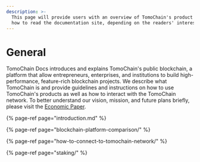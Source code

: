 ```yaml
---
description: >-
  This page will provide users with an overview of TomoChain's product map and
  how to read the documentation site, depending on the readers' interest.
---
```


# General

TomoChain Docs introduces and explains TomoChain's public blockchain, a platform that allow entrepreneurs, enterprises, and institutions to build high-performance, feature-rich blockchain projects. We describe what TomoChain is and provide guidelines and instructions on how to use TomoChain's products as well as how to interact with the TomoChain network. To better understand our vision, mission, and future plans briefly, please visit the [Economic Paper](https://app.gitbook.com/@tomochain/s/tomochain-docs/~/edit/drafts/-Lu6lyEj9KphDxv0f9_N/whitepaper-and-research/economic-paper).

{% page-ref page="introduction.md" %}

{% page-ref page="blockchain-platform-comparison/" %}

{% page-ref page="how-to-connect-to-tomochain-network/" %}

{% page-ref page="staking/" %}







